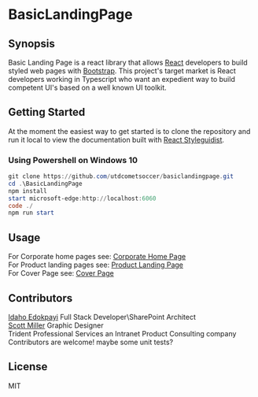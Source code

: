 # BasicLandingPage
## Synopsis

Basic Landing Page is a react library that allows [React](https://reactjs.org/) developers to build styled web pages with [Bootstrap](https://getbootstrap.com/).
This project's target market is React developers working in Typescript who want an expedient way to build competent UI's based on a well known UI toolkit.

## Getting Started

At the moment the easiest way to get started is to clone the repository and run it local to view the documentation built with [React Styleguidist](https://github.com/styleguidist/react-styleguidist).
### Using Powershell on Windows 10
```powershell
git clone https://github.com/utdcometsoccer/basiclandingpage.git
cd .\BasicLandingPage
npm install
start microsoft-edge:http://localhost:6060
code ./
npm run start
```
## Usage 
For Corporate home pages see: [Corporate Home Page](./themes/corporate-homepage)\
For Product landing pages  see: [Product Landing Page](./themes/product-landing-page)\
For Cover Page  see: [Cover Page](./themes/boostrap-cover)
## Contributors
[Idaho Edokpayi](https://whoisidaho.com/) Full Stack Developer\SharePoint Architect\
[Scott Miller](http://bulletboydesign.com/) Graphic Designer\
Trident Professional Services an Intranet Product Consulting company\
Contributors are welcome! maybe some unit tests?

## License
MIT
